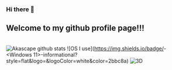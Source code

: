 ### Hi there 👋
## Welcome to my github profile page!!!
<br>![Akascape github stats](https://github-readme-stats.vercel.app/api?username=Akascape&show_icons=true&theme=dracula)
![OS I use](https://img.shields.io/badge/<OS>-<Windows 11>-informational?style=flat&logo=<Windows>&logoColor=white&color=2bbc8a)
![3D](https://img.shields.io/badge/<3D>-<Blender>-informational?style=flat&logo=<Blender>&logoColor=white&color=2bbc8a)


